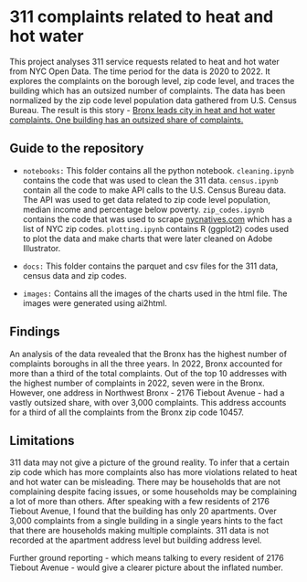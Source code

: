 # 311 complaints related to heat and hot water

This project analyses 311 service requests related to heat and hot water from NYC Open Data. The time period for the data is 2020 to 2022. It explores the complaints on the borough level, zip code level, and traces the building which has an outsized number of complaints. The data has been normalized by the zip code level population data gathered from U.S. Census Bureau. The result is this story - [Bronx leads city in heat and hot water complaints. One building has an outsized share of complaints.](https://poojachaudhuri.github.io/project-4/)

## Guide to the repository ##

* `notebooks:` This folder contains all the python notebook. `cleaning.ipynb` contains the code that was used to clean the 311 data. `census.ipynb` contain all the code to make API calls to the U.S. Census Bureau data. The API was used to get data related to zip code level population, median income and percentage below poverty. `zip_codes.ipynb` contains the code that was used to scrape [nycnatives.com](https://www.nycbynatives.com/nyc_info/new_york_city_zip_codes.php) which has a list of NYC zip codes. `plotting.ipynb` contains R (ggplot2) codes used to plot the data and make charts that were later cleaned on Adobe Illustrator. 
 
* `docs:` This folder contains the parquet and csv files for the 311 data, census data and zip codes. 
 
* `images:` Contains all the images of the charts used in the html file. The images were generated using ai2html. 

## Findings ##

An analysis of the data revealed that the Bronx has the highest number of complaints boroughs in all the three years. In 2022, Bronx accounted for more than a third of the total complaints. Out of the top 10 addresses with the highest number of complaints in 2022, seven were in the Bronx. However, one address in Northwest Bronx - 2176 Tiebout Avenue - had a vastly outsized share, with over 3,000 complaints. This address accounts for a third of all the complaints from the Bronx zip code 10457. 

## Limitations ##

311 data may not give a picture of the ground reality. To infer that a certain zip code which has more complaints also has more violations related to heat and hot water can be misleading. There may be households that are not complaining despite facing issues, or some households may be complaining a lot of more than others. After speaking with a few residents of 2176 Tiebout Avenue, I found that the building has only 20 apartments. Over 3,000 complaints from a single building in a single years hints to the fact that there are households making multiple complaints. 311 data is not recorded at the apartment address level but building address level. 

Further ground reporting - which means talking to every resident of 2176 Tiebout Avenue - would give a clearer picture about the inflated number. 

